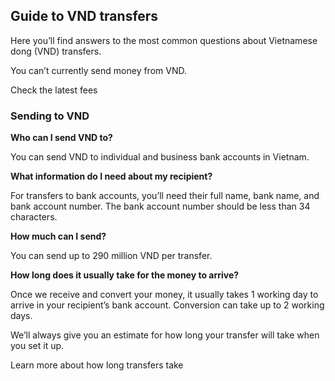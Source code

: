## Guide to VND transfers  
Here you’ll find answers to the most common questions about Vietnamese dong (VND) transfers.

You can’t currently send money from VND. 

Check the latest fees

### Sending to VND

 **Who can I send VND to?**

You can send VND to individual and business bank accounts in Vietnam. 

**What information do I need about my recipient?**

For transfers to bank accounts, you’ll need their full name, bank name, and bank account number. The bank account number should be less than 34 characters. 

**How much can I send?**

You can send up to 290 million VND per transfer. 

**How long does it usually take for the money to arrive?**

Once we receive and convert your money, it usually takes 1 working day to arrive in your recipient’s bank account. Conversion can take up to 2 working days. 

We’ll always give you an estimate for how long your transfer will take when you set it up.

Learn more about how long transfers take